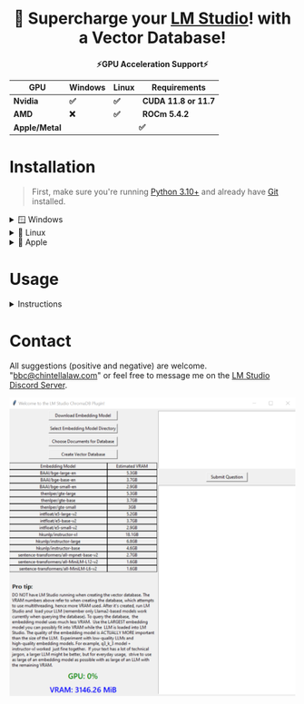 <a name="top"></a>

<div align="center">
  <h1>🚀 Supercharge your <a href="https://lmstudio.ai/">LM Studio</a>! with a Vector Database!</h1>
</div>

<!-- GPU Acceleration Support Table -->

<div align="center">
  <h4>⚡GPU Acceleration Support⚡
  <table>
    <thead>
      <tr>
        <th>GPU</th>
        <th>Windows</th>
        <th>Linux</th>
        <th>Requirements</th>
      </tr>
    </thead>
    <tbody>
      <tr>
        <td>Nvidia</td>
        <td>✅</td>
        <td>✅</td>
        <td>CUDA 11.8 or 11.7</td>
      </tr>
      <tr>
        <td>AMD</td>
        <td>❌</td>
        <td>✅</td>
        <td>ROCm 5.4.2</td>
      </tr>
      <tr>
        <td>Apple/Metal</td>
        <td colspan="3" align="center"> ✅ </td>
      </tr>
    </tbody>
  </table></h4>
</div>

# Installation

> First, make sure you're running [Python 3.10+](https://www.python.org/downloads/release/python-31011/) and already have [Git](https://git-scm.com/downloads) installed.
<details>
  <summary>🪟 Windows</summary>
  
### Step 1 - GPU Acceleration Software
* Nvidia GPUs ➜ install [CUDA 11.8](https://developer.nvidia.com/cuda-11-8-0-download-archive)
* AMD GPUs
    > Unfortuantely, PyTorch does not currently support AMD GPUs on Windows (only Linux).

### Step 2 - Obtain Repository
* Download the ZIP file containing the latest release for my repository.
* Unzip and place this folder anywhere you want on your computer.

### Step 3 - Virtual Environment
* Open the folder containing my repository files
* Create a command prompt and create a virtual environment with this command:
```
python -m venv .
```
* Then "activate" the virtual environment:
```
.\Scripts\activate
```

### Step 4 - Upgrade pip
```
python -m pip install --upgrade pip
```

### Step 5 - Install PyTorch
> If you're NOT using GPU acceleration use this instead: ```pip install torch torchvision torchaudio```
* Nvidia GPUs:
```
pip install torch torchvision torchaudio --index-url https://download.pytorch.org/whl/cu118
```
> PyTorch does not currently support AMD GPUs on Windows (only Linux).

### Step 6 - Doublecheck GPU-Acceleration
```
python check_gpu.py
```

### Step 7 - Install Dependencies
```
pip install -r requirements.txt
```
</details>

<details>
  <summary>🐧 Linux</summary>

### Step 1 - GPU Acceleration Software
  * Nvidia GPUs ➜ install [CUDA 11.8](https://developer.nvidia.com/cuda-11-8-0-download-archive)
  * AMD GPUs ➜ install ROCm version 5.4.2 according to the instructions [HERE](https://rocmdocs.amd.com/en/latest/deploy/linux/quick_start.html) and [HERE](https://rocmdocs.amd.com/en/latest/deploy/linux/index.html)

### Step 2 - Obtain Repository
* Download the ZIP file containing the latest release for my repository.  Inside the ZIP file is a folder holding my repository.  Unzip and place this folder anywhere you want on your computer.

### Step 3 - Virtual Environment
* Open the folder containing my repository files
* Create a command prompt and create a virtual environment with this command:
```
python -m venv .
```
* Then activate the virtual environment:
```
.\Scripts\activate
```

### Step 4 - Update Pip
```
python -m pip install --upgrade pip
```
### Step 5 - Install PyTorch
> If you're NOT using GPU acceleration: ```pip install torch torchvision torchaudio --index-url https://download.pytorch.org/whl/cpu```
* For Nvidia GPUs:
```
pip install torch torchvision torchaudio --index-url https://download.pytorch.org/whl/cu118
```
* For AMD GPUs:
```
pip install torch torchvision torchaudio --index-url https://download.pytorch.org/whl/rocm5.4.2
```

### Step 6 - Doublecheck GPU-acceleration
```
python check_gpu.py
```
### Step 7 - Install Dependencies
```
pip install -r requirements.txt
```
</details>

<details>
  <summary>🍎 Apple</summary>

### Step 1 - GPU Acceleration Software
* All Macs with MacOS 12.3+ come with Metal/MPS support, which is the equivalent of CUDA and ROCm for Nvidia and AMD, respectively.
* However, you do need to have [Xcode Command Line Tools](https://www.makeuseof.com/install-xcode-command-line-tools/).

### Step 2 - Obtain Repository
* Download the ZIP file containing the latest release for my repository.  Inside the ZIP file is a folder holding my repository.  Unzip and place this folder anywhere you want on your computer.

### Step 3 - Virtual Environment
* Open the folder containing my repository files
* Create a terminal window and create a virtual environment with this command:
```
python3 -m venv .
```
* Then activate the virtual environment:
```
source bin/activate
```
### Step 5 - Update Pip
```
python3 -m pip install --upgrade pip
```
### Step 6 - Install PyTorch
```
pip3 install torch torchvision torchaudio
```
### Step 7 - Doublecheck Metal/MPS-acceleration
```
python3 check_gpu.py
```
### Step 8 - Install Dependencies
```
pip3 install -r requirements.txt
```
</details>

# Usage
<details>
  <summary>Instructions</summary>
  
### Step 1 - Virtual Environment
> For Macs the preferred command is ```python3 gui.py```
* Open a command prompt within my repository folder and activate the virtual environment:
```
python gui.py
```
### Step 2 - "Download Embedding Model"
* Choose a model to download using "Git."
    > You must wait until the download is complete AND unpacked before trying to create the database.

### Step 3 - "Select Embedding Model Directory"
* Selects the directory containing the model you want to use.
    > After you've downloaded more than one model you can test out different embedding models by clicking this again.

### Step 4 - "Choose Documents for Database"
* Select one or more files to include in the database.
> Current supported file types: pdf, docx, txt, json, enex, eml, msg, csv, xls, xlsx.<BR><BR>
> NOTE: You can always remove files from the "Docs_for_DB" folder, but you must recreate the vector database if you don't want them included in the new database.

### Step 5 - "Create Vector Database."
* You should see GPU usage spike.  After the spike, the program still needs to save the database to disk ("persist").  You must wait for this to complete before attempt to query the database.
    >You can look at the command prompt window to see exactly when the database is successfully "persisted."

### Step 6 - LM Studio
* Open LM Studio and load a model
    > Only Llama2-based models are currently supported.
* Click "Start Server" in the server tab.
* Within my program, type your question in the box and submit.
    >If you don't minimize LM Studio in this process you can actually see it being fed your question and the database results!
</details>

# Contact

All suggestions (positive and negative) are welcome.  "bbc@chintellalaw.com" or feel free to message me on the [LM Studio Discord Server](https://discord.gg/aPQfnNkxGC).

<div align="center">
  <img src="https://github.com/BBC-Esq/ChromaDB-Plugin-for-LM-Studio/raw/main/example.png" alt="Example Image">
</div>

